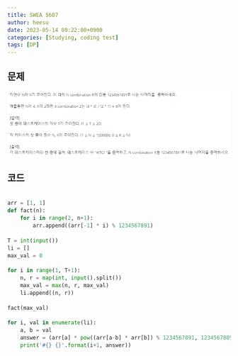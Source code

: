 ```yaml
---
title: SWEA 5607
author: heesu
date: 2023-05-14 09:22:00+0900
categories: [Studying, coding test]
tags: [DP]
---
```

## 문제


![Alt text](https://github.com/skagmltn7/practice_coding_test/blob/main/SWEA/problem/problem_5607.PNG?raw=true)


## 코드


```python

arr = [1, 1]
def fact(n):
    for i in range(2, n+1):
        arr.append((arr[-1] * i) % 1234567891)

T = int(input())
li = []
max_val = 0

for i in range(1, T+1):
    n, r = map(int, input().split())
    max_val = max(n, r, max_val)
    li.append((n, r))

fact(max_val)

for i, val in enumerate(li):
    a, b = val
    answer = (arr[a] * pow((arr[a-b] * arr[b]) % 1234567891, 1234567889, 1234567891)) % 1234567891
    print('#{} {}'.format(i+1, answer))
```